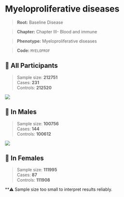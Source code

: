 # Myeloproliferative diseases

> **Root:** Baseline Disease  

> **Chapter:** Chapter III- Blood and immune  

> **Phenotype:** Myeloproliferative diseases  

> **Code:** `MYELOPROF`

## 🧪 All Participants  
> Sample size: **212751**  
> Cases: **231**  
> Controls: **212520**
<img src="/Disease/Figures/ALL/Baseline/MYELOPROF.png"/>
<CsvTable src="/public/Disease/Data/ALL/Baseline/LG_MYELOPROF.csv" label="🔍 View full results" />

## 👨 In Males  
> Sample size: **100756**  
> Cases: **144**  
> Controls: **100612**
<img src="/Disease/Figures/Male/Baseline/MYELOPROF.png"/>
<CsvTable src="/public/Disease/Data/Male/Baseline/LG_MYELOPROF.csv" label="🔍 View full results" />

## 👩 In Females  
> Sample size: **111995**  
> Cases: **87**  
> Controls: **111908**

**⚠️ Sample size too small to interpret results reliably.
